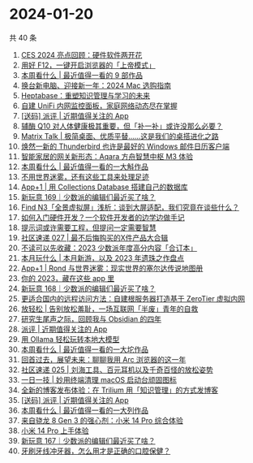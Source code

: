 # 2024-01-20

共 40 条

<!-- BEGIN SSPAI -->
<!-- 最后更新时间 2024-01-20 15:04:05 +0800 -->
1. [CES 2024 亮点回顾：硬件软件两开花](https://sspai.com/post/85807)
1. [用好 F12，一键开启浏览器的「上帝模式」](https://sspai.com/post/85686)
1. [本周看什么 | 最近值得一看的 9 部作品](https://sspai.com/post/85779)
1. [换台新电脑、迎接新一年：2024 Mac 选购指南](https://sspai.com/post/85735)
1. [Heptabase：重塑知识管理与学习的未来](https://sspai.com/post/85171)
1. [自建 UniFi 内网监控面板，家庭网络动态尽在掌握](https://sspai.com/post/85481)
1. [[送码] 派评 | 近期值得关注的 App](https://sspai.com/post/85663)
1. [辅酶 Q10 对人体健康极其重要，但「补一补」或许没那么必要？](https://sspai.com/post/85322)
1. [Matrix Talk | 极简桌面、优质平替……这是我们的桌搭进化之路](https://sspai.com/post/85556)
1. [焕然一新的 Thunderbird 也许是最好的 Windows 邮件日历客户端](https://sspai.com/post/85622)
1. [智能家居的网关新形态：Aqara 方舟智慧中枢 M3 体验](https://sspai.com/post/85621)
1. [本周看什么 | 最近值得一看的一大斛作品](https://sspai.com/post/85594)
1. [不用世界迷雾，还有这些工具来处理足迹](https://sspai.com/post/85505)
1. [App+1 | 用 Collections Database 搭建自己的数据库](https://sspai.com/post/85464)
1. [新玩意 169｜少数派的编辑们最近买了啥？](https://sspai.com/post/85572)
1. [Find N3「全景虚拟屏」浅析：谈到大屏适配，我们究竟在谈些什么？](https://sspai.com/post/84641)
1. [如何入门硬件开发？一个软件开发者的边学边做手记](https://sspai.com/post/85507)
1. [提示词或许需要工程，但提问一定需要智慧](https://sspai.com/post/85484)
1. [社区速递 027 | 最不后悔购买的X件产品大合辑](https://sspai.com/post/85528)
1. [不读可以先收藏：2023 少数派年度高分内容「合订本」](https://sspai.com/post/85521)
1. [本月玩什么 | 本月新游，以及 2023 年遗珠之作盘点](https://sspai.com/post/85480)
1. [App+1 | Rond 与世界迷雾：现实世界的塞尔达传说地图册](https://sspai.com/post/85355)
1. [你的 2023，藏在这些 app 里](https://sspai.com/post/85390)
1. [新玩意 168｜少数派的编辑们最近买了啥？](https://sspai.com/post/85424)
1. [更适合国内的远程访问方法：自建根服务器打造基于 ZeroTier 虚拟内网](https://sspai.com/post/85130)
1. [放轻松 | 告别放松羞耻，一场互联网「半废」青年的自救](https://sspai.com/post/85288)
1. [研究生尾声之际，回顾我与 Obsidian 的四年](https://sspai.com/post/85339)
1. [派评 | 近期值得关注的 App](https://sspai.com/post/85340)
1. [用 Ollama 轻松玩转本地大模型](https://sspai.com/post/85193)
1. [本周看什么 | 最近值得一看的一大坨作品](https://sspai.com/post/85272)
1. [回首过去，展望未来：聊聊我用 Arc 浏览器的这一年](https://sspai.com/post/84931)
1. [社区速递 025 | 刘海工具、百元耳机以及千奇百怪的放松姿势](https://sspai.com/post/85179)
1. [一日一技 | 妙用终端清理 macOS 启动台顽固图标](https://sspai.com/post/85136)
1. [全新的博客发布体验：在 Trilium 用「知识管理」的方式发博客](https://sspai.com/post/85141)
1. [[送码] 派评 | 近期值得关注的 App](https://sspai.com/post/85158)
1. [本周看什么 | 最近值得一看的一大列作品](https://sspai.com/post/85106)
1. [来自骁龙 8 Gen 3 的强心剂：小米 14 Pro 综合体验](https://sspai.com/post/84805)
1. [小米 14 Pro 上手体验](https://sspai.com/post/84510)
1. [新玩意 167｜少数派的编辑们最近买了啥？](https://sspai.com/post/85074)
1. [牙刷牙线冲牙器，怎么用才是正确的口腔保健？](https://sspai.com/post/85039)
<!-- END SSPAI -->